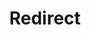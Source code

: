 ﻿---
layout: src/layouts/Redirect.astro
title: Redirect
redirect: https://octopus.com/docs/octopus-rest-api/octopus-cli/index
pubDate:  2023-01-01
navSearch: false
navSitemap: false
navMenu: false
---
